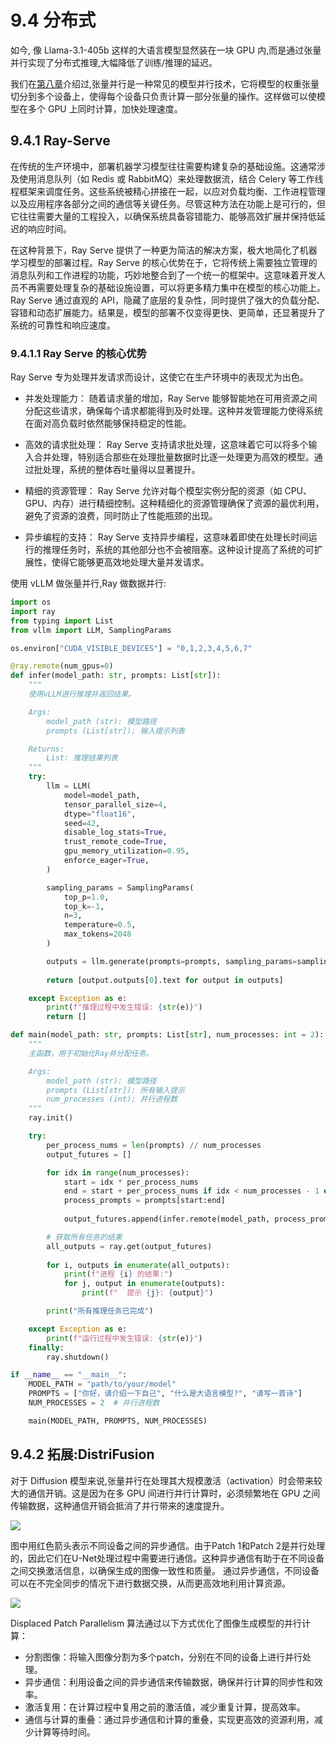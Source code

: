 # 9.4 分布式

如今, 像 Llama-3.1-405b 这样的大语言模型显然装在一块 GPU 内,而是通过张量并行实现了分布式推理,大幅降低了训练/推理的延迟。

我们在[第八章](https://datawhalechina.github.io/llm-deploy/#/chapter8/chapter8_4)介绍过,张量并行是一种常见的模型并行技术，它将模型的权重张量切分到多个设备上，使得每个设备只负责计算一部分张量的操作。这样做可以使模型在多个 GPU 上同时计算，加快处理速度。

## 9.4.1 Ray-Serve

在传统的生产环境中，部署机器学习模型往往需要构建复杂的基础设施。这通常涉及使用消息队列（如 Redis 或 RabbitMQ）来处理数据流，结合 Celery 等工作线程框架来调度任务。这些系统被精心拼接在一起，以应对负载均衡、工作进程管理以及应用程序各部分之间的通信等关键任务。尽管这种方法在功能上是可行的，但它往往需要大量的工程投入，以确保系统具备容错能力、能够高效扩展并保持低延迟的响应时间。

在这种背景下，Ray Serve 提供了一种更为简洁的解决方案，极大地简化了机器学习模型的部署过程。Ray Serve 的核心优势在于，它将传统上需要独立管理的消息队列和工作进程的功能，巧妙地整合到了一个统一的框架中。这意味着开发人员不再需要处理复杂的基础设施设置，可以将更多精力集中在模型的核心功能上。Ray Serve 通过直观的 API，隐藏了底层的复杂性，同时提供了强大的负载分配、容错和动态扩展能力。结果是，模型的部署不仅变得更快、更简单，还显著提升了系统的可靠性和响应速度。

### 9.4.1.1 Ray Serve 的核心优势

Ray Serve 专为处理并发请求而设计，这使它在生产环境中的表现尤为出色。

- 并发处理能力： 随着请求量的增加，Ray Serve 能够智能地在可用资源之间分配这些请求，确保每个请求都能得到及时处理。这种并发管理能力使得系统在面对高负载时依然能够保持稳定的性能。

- 高效的请求批处理： Ray Serve 支持请求批处理，这意味着它可以将多个输入合并处理，特别适合那些在处理批量数据时比逐一处理更为高效的模型。通过批处理，系统的整体吞吐量得以显著提升。

- 精细的资源管理： Ray Serve 允许对每个模型实例分配的资源（如 CPU、GPU、内存）进行精细控制。这种精细化的资源管理确保了资源的最优利用，避免了资源的浪费，同时防止了性能瓶颈的出现。

- 异步编程的支持： Ray Serve 支持异步编程，这意味着即使在处理长时间运行的推理任务时，系统的其他部分也不会被阻塞。这种设计提高了系统的可扩展性，使得它能够更高效地处理大量并发请求。

使用 vLLM 做张量并行,Ray 做数据并行:

```python
import os
import ray
from typing import List
from vllm import LLM, SamplingParams

os.environ["CUDA_VISIBLE_DEVICES"] = "0,1,2,3,4,5,6,7"

@ray.remote(num_gpus=0)
def infer(model_path: str, prompts: List[str]):
    """
    使用vLLM进行推理并返回结果。

    Args:
        model_path (str): 模型路径
        prompts (List[str]): 输入提示列表

    Returns:
        List: 推理结果列表
    """
    try:
        llm = LLM(
            model=model_path,
            tensor_parallel_size=4,
            dtype="float16",
            seed=42,
            disable_log_stats=True,
            trust_remote_code=True,
            gpu_memory_utilization=0.95,
            enforce_eager=True,
        )

        sampling_params = SamplingParams(
            top_p=1.0,
            top_k=-1,
            n=3,
            temperature=0.5,
            max_tokens=2048
        )

        outputs = llm.generate(prompts=prompts, sampling_params=sampling_params)
        
        return [output.outputs[0].text for output in outputs]

    except Exception as e:
        print(f"推理过程中发生错误: {str(e)}")
        return []

def main(model_path: str, prompts: List[str], num_processes: int = 2):
    """
    主函数，用于初始化Ray并分配任务。

    Args:
        model_path (str): 模型路径
        prompts (List[str]): 所有输入提示
        num_processes (int): 并行进程数
    """
    ray.init()

    try:
        per_process_nums = len(prompts) // num_processes
        output_futures = []

        for idx in range(num_processes):
            start = idx * per_process_nums
            end = start + per_process_nums if idx < num_processes - 1 else len(prompts)
            process_prompts = prompts[start:end]
            
            output_futures.append(infer.remote(model_path, process_prompts))

        # 获取所有任务的结果
        all_outputs = ray.get(output_futures)
        
        for i, outputs in enumerate(all_outputs):
            print(f"进程 {i} 的结果:")
            for j, output in enumerate(outputs):
                print(f"  提示 {j}: {output}")

        print("所有推理任务已完成")

    except Exception as e:
        print(f"运行过程中发生错误: {str(e)}")
    finally:
        ray.shutdown()

if __name__ == "__main__":
    MODEL_PATH = "path/to/your/model" 
    PROMPTS = ["你好，请介绍一下自己", "什么是大语言模型?", "请写一首诗"]
    NUM_PROCESSES = 2  # 并行进程数

    main(MODEL_PATH, PROMPTS, NUM_PROCESSES)
```
## 9.4.2 拓展:DistriFusion

对于 Diffusion 模型来说,张量并行在处理其大规模激活（activation）时会带来较大的通信开销。这是因为在多 GPU 间进行并行计算时，必须频繁地在 GPU 之间传输数据，这种通信开销会抵消了并行带来的速度提升。

![](./images/distrufuser.png)

图中用红色箭头表示不同设备之间的异步通信。由于Patch 1和Patch 2是并行处理的，因此它们在U-Net处理过程中需要进行通信。这种异步通信有助于在不同设备之间交换激活信息，以确保生成的图像一致性和质量。
通过异步通信，不同设备可以在不完全同步的情况下进行数据交换，从而更高效地利用计算资源。

![](./images/distrifusion.png)

Displaced Patch Parallelism 算法通过以下方式优化了图像生成模型的并行计算：

- 分割图像：将输入图像分割为多个patch，分别在不同的设备上进行并行处理。
- 异步通信：利用设备之间的异步通信来传输数据，确保并行计算的同步性和效率。
- 激活复用：在计算过程中复用之前的激活值，减少重复计算，提高效率。
- 通信与计算的重叠：通过异步通信和计算的重叠，实现更高效的资源利用，减少计算等待时间。
